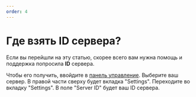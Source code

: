 ```yaml
---
order: 4
---
```


# Где взять ID сервера?

Если вы перейшли на эту статью, скорее всего вам нужна помощь и поддержка попросила **ID** сервера.

Чтобы его получить, ввойдите в [панель управление](https://game.smilenodes.xyz).
Выберите ваш сервер.
В правой части сверху будет вкладка "Settings".
Переходите во вкладку "Settings".
В поле "Server ID" будет ваш ID сервера.
